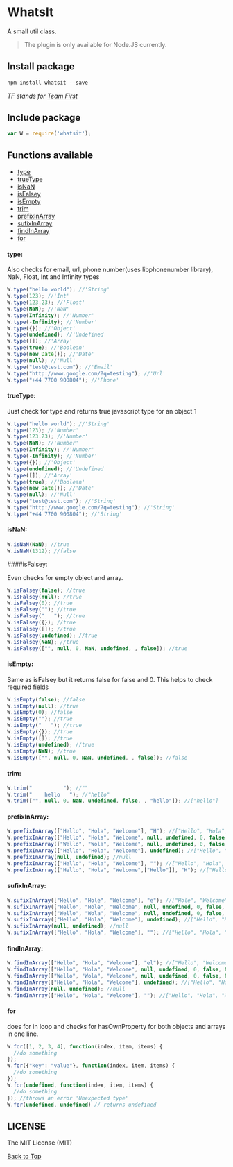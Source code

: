 # WhatsIt
A small util class.

> The plugin is only available for Node.JS currently.

## Install package

```js
npm install whatsit --save
```
*TF stands for [Team First](http://teamfirstapp.com)*

## Include package

```js
var W = require('whatsit');
```

## Functions available
  - [type](#type)
  - [trueType](#trueType)
  - [isNaN](#isNaN)
  - [isFalsey](#isFalsey)
  - [isEmpty](#isEmpty)
  - [trim](#trim)
  - [prefixInArray](#prefixInArray)
  - [sufixInArray](#sufixInArray)
  - [findInArray](#findInArray)
  - [for](#for)

#### type:

Also checks for email, url, phone number(uses libphonenumber library), NaN, Float, Int and Infinity  types

```js
W.type("hello world"); //'String'
W.type(123); //'Int'
W.type(123.23); //'Float'
W.type(NaN); //'NaN'
W.type(Infinity); //'Number'
W.type(-Infinity); //'Number'
W.type({}); //'Object'
W.type(undefined); //'Undefined'
W.type([]); //'Array'
W.type(true); //'Boolean'
W.type(new Date()); //'Date'
W.type(null); //'Null'
W.type("test@test.com"); //'Email'
W.type("http://www.google.com/?q=testing"); //'Url'
W.type("+44 7700 900804"); //'Phone'
```

#### trueType:

Just check for type and returns true javascript type for an object
1
```js
W.type("hello world"); //'String'
W.type(123); //'Number'
W.type(123.23); //'Number'
W.type(NaN); //'Number'
W.type(Infinity); //'Number'
W.type(-Infinity); //'Number'
W.type({}); //'Object'
W.type(undefined); //'Undefined'
W.type([]); //'Array'
W.type(true); //'Boolean'
W.type(new Date()); //'Date'
W.type(null); //'Null'
W.type("test@test.com"); //'String'
W.type("http://www.google.com/?q=testing"); //'String'
W.type("+44 7700 900804"); //'String'
```

#### isNaN:
```js
W.isNaN(NaN); //true
W.isNaN(1312); //false
```

####isFalsey:

Even checks for empty object and array.

```js
W.isFalsey(false); //true
W.isFalsey(null); //true
W.isFalsey(0); //true
W.isFalsey(""); //true
W.isFalsey("   "); //true
W.isFalsey({}); //true
W.isFalsey([]); //true
W.isFalsey(undefined); //true
W.isFalsey(NaN); //true
W.isFalsey(["", null, 0, NaN, undefined, , false]); //true
```

#### isEmpty:

Same as isFalsey but it returns false for false and 0. This helps to check required fields

```js
W.isEmpty(false); //false
W.isEmpty(null); //true
W.isEmpty(0); //false
W.isEmpty(""); //true
W.isEmpty("   "); //true
W.isEmpty({}); //true
W.isEmpty([]); //true
W.isEmpty(undefined); //true
W.isEmpty(NaN); //true
W.isEmpty(["", null, 0, NaN, undefined, , false]); //false
```

#### trim:
```js
W.trim("          "); //""
W.trim("    hello   "); //"hello"
W.trim(["", null, 0, NaN, undefined, false, , "hello"]); //["hello"]
```

#### prefixInArray:
```js
W.prefixInArray(["Hello", "Hola", "Welcome"], "H"); //["Hello", "Hola"]
W.prefixInArray(["Hello", "Hola", "Welcome", null, undefined, 0, false, NaN], "H"); //["Hello", "Hola"]);
W.prefixInArray(["Wello", "Wola", "Welcome", null, undefined, 0, false, NaN], "H"); //[]
W.prefixInArray(["Hello", "Hola", "Welcome"], undefined); //["Hello", "Hola", "Welcome"]
W.prefixInArray(null, undefined); //null
W.prefixInArray(["Hello", "Hola", "Welcome"], ""); //["Hello", "Hola", "Welcome"]
W.prefixInArray(["Hello", "Hola", "Welcome",["Hello"]], "H"); //["Hello", "Hola"]
```

#### sufixInArray:
```js
W.sufixInArray(["Hello", "Hole", "Welcome"], "e"); //["Hole", "Welcome"]
W.sufixInArray(["Hello", "Hole", "Welcome", null, undefined, 0, false, NaN], "e"); //["Hole", "Welcome"]
W.sufixInArray(["Wello", "Wola", "Welcome", null, undefined, 0, false, NaN], "H"); //[]
W.sufixInArray(["Hello", "Hola", "Welcome"], undefined); //["Hello", "Hola", "Welcome"]
W.sufixInArray(null, undefined); //null
W.sufixInArray(["Hello", "Hola", "Welcome"], ""); //["Hello", "Hola", "Welcome"]
```

#### findInArray:
```js
W.findInArray(["Hello", "Hola", "Welcome"], "el"); //["Hello", "Welcome"]
W.findInArray(["Hello", "Hola", "Welcome", null, undefined, 0, false, NaN], "el"); //["Hello", "Welcome"]);
W.findInArray(["Wello", "Wola", "Welcome", null, undefined, 0, false, NaN], "z"); //[]
W.findInArray(["Hello", "Hola", "Welcome"], undefined); //["Hello", "Hola", "Welcome"]
W.findInArray(null, undefined); //null
W.findInArray(["Hello", "Hola", "Welcome"], ""); //["Hello", "Hola", "Welcome"]
```

#### for

does for in loop and checks for hasOwnProperty for both objects and arrays in one line.

```js
W.for([1, 2, 3, 4], function(index, item, items) {
  //do something
});
W.for({"key": "value"}, function(index, item, items) {
  //do something
});
W.for(undefined, function(index, item, items) {
  //do something
}); //throws an error 'Unexpected type'
W.for(undefined, undefined) // returns undefined
```

## LICENSE

The MIT License (MIT)

[Back to Top](#whatsit-)
